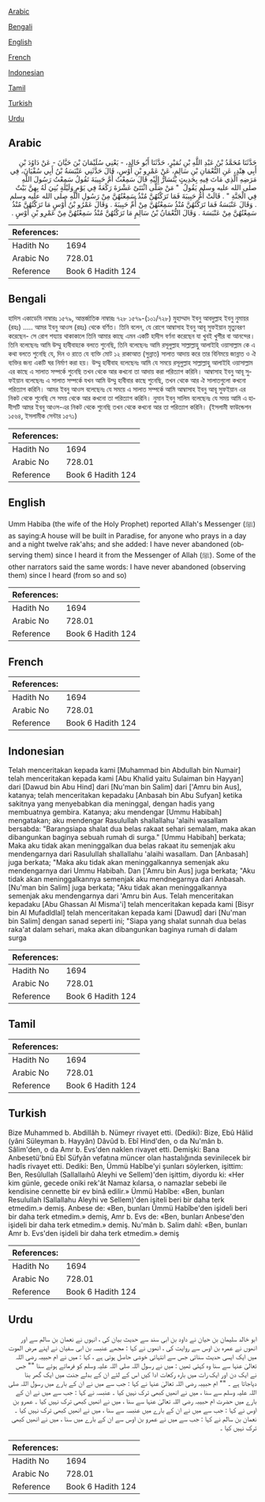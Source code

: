 [Arabic](#arabic)

[Bengali](#bengali)

[English](#english)

[French](#french)

[Indonesian](#indonesian)

[Tamil](#tamil)

[Turkish](#turkish)

[Urdu](#urdu)

## Arabic


<div dir="rtl" lang="ar" style={{fontSize:'larger',backgroundColor:'#f8f9fa',padding:20}}>
حَدَّثَنَا مُحَمَّدُ بْنُ عَبْدِ اللَّهِ بْنِ نُمَيْرٍ، حَدَّثَنَا أَبُو خَالِدٍ، - يَعْنِي سُلَيْمَانَ بْنَ حَيَّانَ - عَنْ دَاوُدَ بْنِ أَبِي هِنْدٍ، عَنِ النُّعْمَانِ بْنِ سَالِمٍ، عَنْ عَمْرِو بْنِ أَوْسٍ، قَالَ حَدَّثَنِي عَنْبَسَةُ بْنُ أَبِي سُفْيَانَ، فِي مَرَضِهِ الَّذِي مَاتَ فِيهِ بِحَدِيثٍ يُتَسَارُّ إِلَيْهِ قَالَ سَمِعْتُ أُمَّ حَبِيبَةَ تَقُولُ سَمِعْتُ رَسُولَ اللَّهِ صلى الله عليه وسلم يَقُولُ ‏ "‏ مَنْ صَلَّى اثْنَتَىْ عَشْرَةَ رَكْعَةً فِي يَوْمٍ وَلَيْلَةٍ بُنِيَ لَهُ بِهِنَّ بَيْتٌ فِي الْجَنَّةِ ‏"‏ ‏.‏ قَالَتْ أُمُّ حَبِيبَةَ فَمَا تَرَكْتُهُنَّ مُنْذُ سَمِعْتُهُنَّ مِنْ رَسُولِ اللَّهِ صلى الله عليه وسلم ‏.‏ وَقَالَ عَنْبَسَةُ فَمَا تَرَكْتُهُنَّ مُنْذُ سَمِعْتُهُنَّ مِنْ أُمِّ حَبِيبَةَ ‏.‏ وَقَالَ عَمْرُو بْنُ أَوْسٍ مَا تَرَكْتُهُنَّ مُنْذُ سَمِعْتُهُنَّ مِنْ عَنْبَسَةَ ‏.‏ وَقَالَ النُّعْمَانُ بْنُ سَالِمٍ مَا تَرَكْتُهُنَّ مُنْذُ سَمِعْتُهُنَّ مِنْ عَمْرِو بْنِ أَوْسٍ ‏.‏
</div>
<div style={{backgroundColor:'#f8f9fa',padding:20, marginBottom: 10}}><table> <thead> <tr> <th>References:</th> <th></th> </tr> </thead> <tbody><tr><td>Hadith No</td><td>1694</td></tr><tr><td>Arabic No</td><td>728.01</td></tr><tr><td>Reference</td><td>Book 6 Hadith 124</td></tr></tbody></table></div>

## Bengali


<div dir="ltr" lang="bn" style={{fontSize:'larger',backgroundColor:'#f8f9fa',padding:20}}>
হাদিস একাডেমি নাম্বারঃ ১৫৭৯, আন্তর্জাতিক নাম্বারঃ ৭২৮ ১৫৭৯-(১০১/৭২৮) মুহাম্মাদ ইবনু আবদুল্লাহ ইবনু নুমায়র (রহঃ) ..... আমর ইবনু আওস (রহঃ) থেকে বর্ণিত। তিনি বলেন, যে রোগে আম্বাসাহ ইবনু আবূ সুফইয়ান মৃত্যুবরণ করেছেন- সে রোগ শয্যায় থাকাকালে তিনি আমার কাছে এমন একটি হাদীস বর্ণনা করেছেন যা খুবই খুশীর বা আনন্দের। তিনি বলেছেনঃ আমি উম্মু হাবীবাহকে বলতে শুনেছি, তিনি বলেছেনঃ আমি রসূলুল্লাহ সাল্লাল্লাহু আলাইহি ওয়াসাল্লাম কে এ কথা বলতে শুনেছি যে, দিন ও রাতে যে ব্যক্তি মোট ১২ রাকাআত (সুন্নাত) সালাত আদায় করে তার বিনিময়ে জান্নাত ও ঐ ব্যক্তির জন্য একটি ঘর নির্মাণ করা হয়। উম্মু হাবীবাহ বলেছেনঃ আমি যে সময়ে রসূলুল্লাহ সাল্লাল্লাহু আলাইহি ওয়াসাল্লাম এর কাছে এ সালাত সম্পর্কে শুনেছি তখন থেকে আর কখনো তা আদায় করা পরিত্যাগ করিনি। আম্বাসাহ ইবনু আবূ সুফইয়ান বলেছেনঃ এ সালাত সম্পর্কে যখন আমি উম্মু হাবীবার কাছে শুনেছি, তখন থেকে আর ঐ সালাতগুলো কখনো পরিত্যাগ করিনি। আমর ইবনু আওস বলেছেনঃ যে সময়ে এ সালাত সম্পর্কে আমি আম্বাসাহ ইবনু আবূ সুফইয়ান এর নিকট থেকে শুনেছি সে সময় থেকে আর কখনো তা পরিত্যাগ করিনি। নুমান ইবনু সালিম বলেছেনঃ যে সময় আমি এ হাদীসটি আমর ইবনু আওস-এর নিকট থেকে শুনেছি তখন থেকে কখনো আর তা পরিত্যাগ করিনি। (ইসলামী ফাউন্ডেশন ১৫৬৪, ইসলামীক সেন্টার ১৫৭১)
</div>
<div style={{backgroundColor:'#f8f9fa',padding:20, marginBottom: 10}}><table> <thead> <tr> <th>References:</th> <th></th> </tr> </thead> <tbody><tr><td>Hadith No</td><td>1694</td></tr><tr><td>Arabic No</td><td>728.01</td></tr><tr><td>Reference</td><td>Book 6 Hadith 124</td></tr></tbody></table></div>

## English


<div dir="ltr" lang="en" style={{fontSize:'larger',backgroundColor:'#f8f9fa',padding:20}}>
Umm Habiba (the wife of the Holy Prophet) reported Allah's Messenger (ﷺ) as saying:A house will be built in Paradise, for anyone who prays in a day and a night twelve rak'ahs; and she added: I have never abandoned (observing them) since I heard it from the Messenger of Allah (ﷺ). Some of the other narrators said the same words: I have never abandoned (observing them) since I heard (from so and so)
</div>
<div style={{backgroundColor:'#f8f9fa',padding:20, marginBottom: 10}}><table> <thead> <tr> <th>References:</th> <th></th> </tr> </thead> <tbody><tr><td>Hadith No</td><td>1694</td></tr><tr><td>Arabic No</td><td>728.01</td></tr><tr><td>Reference</td><td>Book 6 Hadith 124</td></tr></tbody></table></div>

## French


<div dir="ltr" lang="fr" style={{fontSize:'larger',backgroundColor:'#f8f9fa',padding:20}}>

</div>
<div style={{backgroundColor:'#f8f9fa',padding:20, marginBottom: 10}}><table> <thead> <tr> <th>References:</th> <th></th> </tr> </thead> <tbody><tr><td>Hadith No</td><td>1694</td></tr><tr><td>Arabic No</td><td>728.01</td></tr><tr><td>Reference</td><td>Book 6 Hadith 124</td></tr></tbody></table></div>

## Indonesian


<div dir="ltr" lang="id" style={{fontSize:'larger',backgroundColor:'#f8f9fa',padding:20}}>
Telah menceritakan kepada kami [Muhammad bin Abdullah bin Numair] telah menceritakan kepada kami [Abu Khalid yaitu Sulaiman bin Hayyan] dari [Dawud bin Abu Hind] dari [Nu'man bin Salim] dari ['Amru bin Aus], katanya; telah menceritakan kepadaku [Anbasah bin Abu Sufyan] ketika sakitnya yang menyebabkan dia meninggal, dengan hadis yang membuatnya gembira. Katanya; aku mendengar [Ummu Habibah] mengatakan; aku mendengar Rasulullah shallallahu 'alaihi wasallam bersabda: "Barangsiapa shalat dua belas rakaat sehari semalam, maka akan dibangunkan baginya sebuah rumah di surga." [Ummu Habibah] berkata; Maka aku tidak akan meninggalkan dua belas rakaat itu semenjak aku mendengarnya dari Rasulullah shallallahu 'alaihi wasallam. Dan [Anbasah] juga berkata; "Maka aku tidak akan meninggalkannya semenjak aku mendengarnya dari Ummu Habibah. Dan ['Amru bin Aus] juga berkata; "Aku tidak akan meninggalkannya semenjak aku mendnegarnya dari Anbasah. [Nu'man bin Salim] juga berkata; "Aku tidak akan meninggalkannya semenjak aku mendengarnya dari 'Amru bin Aus. Telah menceritakan kepadaku [Abu Ghassan Al Misma'i] telah menceritakan kepada kami [Bisyr bin Al Mufadldlal] telah menceritakan kepada kami [Dawud] dari [Nu'man bin Salim] dengan sanad seperti ini; "Siapa yang shalat sunnah dua belas raka'at dalam sehari, maka akan dibangunkan baginya rumah di dalam surga
</div>
<div style={{backgroundColor:'#f8f9fa',padding:20, marginBottom: 10}}><table> <thead> <tr> <th>References:</th> <th></th> </tr> </thead> <tbody><tr><td>Hadith No</td><td>1694</td></tr><tr><td>Arabic No</td><td>728.01</td></tr><tr><td>Reference</td><td>Book 6 Hadith 124</td></tr></tbody></table></div>

## Tamil


<div dir="ltr" lang="ta" style={{fontSize:'larger',backgroundColor:'#f8f9fa',padding:20}}>

</div>
<div style={{backgroundColor:'#f8f9fa',padding:20, marginBottom: 10}}><table> <thead> <tr> <th>References:</th> <th></th> </tr> </thead> <tbody><tr><td>Hadith No</td><td>1694</td></tr><tr><td>Arabic No</td><td>728.01</td></tr><tr><td>Reference</td><td>Book 6 Hadith 124</td></tr></tbody></table></div>

## Turkish


<div dir="ltr" lang="tr" style={{fontSize:'larger',backgroundColor:'#f8f9fa',padding:20}}>
Bize Muhammed b. Abdillâh b. Nümeyr rivayet etti. (Dediki): Bize, Ebû Hâlid (yâni Süleyman b. Hayyân) Dâvûd b. Ebî Hind'den, o da Nu'mân b. Sâlim'den, o da Amr b. Evs'den naklen rivayet etti. Demişki: Bana Anbesetü'bnü Ebî Süfyân vefatına müncer olan hastalığında sevinilecek bir hadîs rivayet etti. Dediki: Ben, Ümmü Habîbe'yi şunları söylerken, işittim: Ben, Resûlullah (Sallallaıhû Aleyhi ve Sellem)'den işittim, diyordu ki: «Her kim günle, gecede oniki rek'ât Namaz kılarsa, o namazlar sebebi ile kendisine cennette bir ev binâ edilir.» Ümmü Habîbe: «Ben, bunları Resulullah ISallallahu Aleyhi ve Sellem)'den işiteli beri bir daha terk etmedim.» demiş. Anbese de: «Ben, bunları Ümmü Habîbe'den işideli beri bir daha terk etmedim.» demiş, Amr b. Evs de: «Ben, bunları Anbese'den işideli bir daha terk etmedim.» demiş. Nu'mân b. Salim dahî: «Ben, bunları Amr b. Evs'den işideli bir daha terk etmedim.» demiş
</div>
<div style={{backgroundColor:'#f8f9fa',padding:20, marginBottom: 10}}><table> <thead> <tr> <th>References:</th> <th></th> </tr> </thead> <tbody><tr><td>Hadith No</td><td>1694</td></tr><tr><td>Arabic No</td><td>728.01</td></tr><tr><td>Reference</td><td>Book 6 Hadith 124</td></tr></tbody></table></div>

## Urdu


<div dir="rtl" lang="ur" style={{fontSize:'larger',backgroundColor:'#f8f9fa',padding:20}}>
ابو خالد سلیمان بن حیان نے داود بن ابی سند سے حدیث بیان کی ، انہوں نے نعمان بن سالم سے اور انھوں نے عمرہ بن اوس سے روایت کی ، انھوں نے کہا : مجھے عنبسہ بن ابی سفیان نے اپنے مرض الموت میں ایک ایسی حدیث سنائی جس سے انتہائی خوشی حاصل ہوتی ہے ، کہا : میں نے ام حبیبہ رضی اللہ تعالیٰ عنہا سے سنا وہ کہتی تھیں : میں نے رسول اللہ صلی اللہ علیہ وسلم کو فرماتے ہوئے سنا "" جس نے ایک دن اور ایک رات میں بارہ رکعات ادا کیں اس کے لئے ان کے بدلے جنت میں ایک گھر بنا دیاجاتا ہے ۔ "" ام حبیبہ رضی اللہ تعالیٰ عنہا نے کہا : جب سے میں نے ان کے بارے میں رسول اللہ صلی اللہ علیہ وسلم سے سنا ، میں نے انھیں کبھی ترک نہیں کیا ۔ عنبسہ نے کہا : جب سے میں نے ان کے بارے میں حضرت ام حبیبہ رضی اللہ تعالیٰ عنہا سے سنا ، میں نے انھیں کبھی ترک نہیں کیا ۔ عمرو بن اوس نے کہا : جب سے میں نے ان کے بارے میں عنبسہ سے سنا ، میں نے انھیں کبھی ترک نہیں کیا ۔ نعمان بن سالم نے کہا : جب سے میں نے عمرو بن اوس سے ان کے بارے میں سنا ، میں نے انھیں کبھی ترک نہیں کیا ۔
</div>
<div style={{backgroundColor:'#f8f9fa',padding:20, marginBottom: 10}}><table> <thead> <tr> <th>References:</th> <th></th> </tr> </thead> <tbody><tr><td>Hadith No</td><td>1694</td></tr><tr><td>Arabic No</td><td>728.01</td></tr><tr><td>Reference</td><td>Book 6 Hadith 124</td></tr></tbody></table></div>